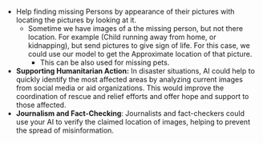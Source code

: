 
- Help finding missing Persons by appearance of their pictures with locating the pictures by looking at it.
	- Sometime we have images of a the missing person, but not there location. For example (Child running away from home, or kidnapping), but send pictures to give sign of life.
	  For this case, we could use our model to get the Approximate location of that picture.
	  - This can be also used for missing pets.
- **Supporting Humanitarian Action:** In disaster situations, AI could help to quickly identify the most affected areas by analyzing current images from social media or aid organizations. This would improve the coordination of rescue and relief efforts and offer hope and support to those affected.
-  **Journalism and Fact-Checking**: Journalists and fact-checkers could use your AI to verify the claimed location of images, helping to prevent the spread of misinformation.

